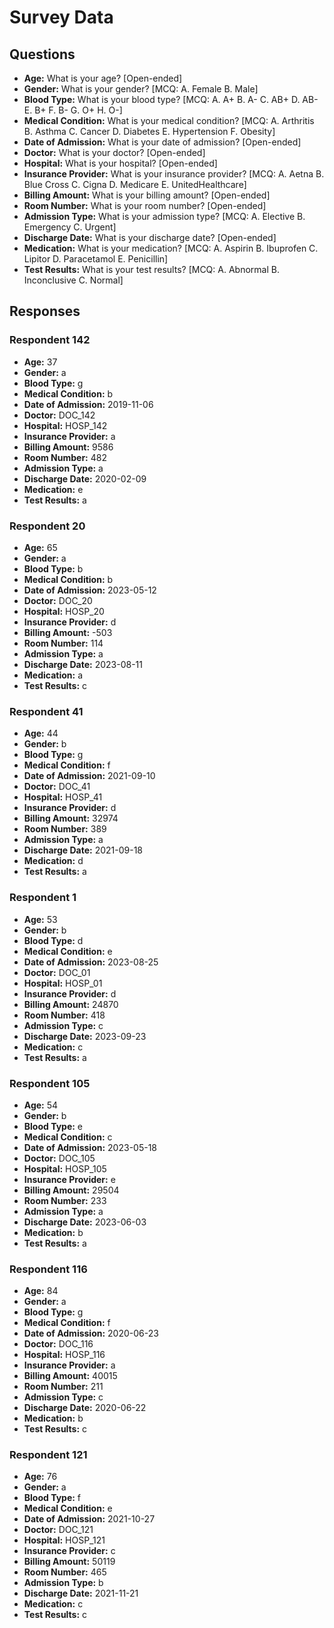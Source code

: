 # Survey Data

## Questions

- **Age:** What is your age? [Open-ended]
- **Gender:** What is your gender? [MCQ: A. Female B. Male]
- **Blood Type:** What is your blood type? [MCQ: A. A+ B. A- C. AB+ D. AB- E. B+ F. B- G. O+ H. O-]
- **Medical Condition:** What is your medical condition? [MCQ: A. Arthritis B. Asthma C. Cancer D. Diabetes E. Hypertension F. Obesity]
- **Date of Admission:** What is your date of admission? [Open-ended]
- **Doctor:** What is your doctor? [Open-ended]
- **Hospital:** What is your hospital? [Open-ended]
- **Insurance Provider:** What is your insurance provider? [MCQ: A. Aetna B. Blue Cross C. Cigna D. Medicare E. UnitedHealthcare]
- **Billing Amount:** What is your billing amount? [Open-ended]
- **Room Number:** What is your room number? [Open-ended]
- **Admission Type:** What is your admission type? [MCQ: A. Elective B. Emergency C. Urgent]
- **Discharge Date:** What is your discharge date? [Open-ended]
- **Medication:** What is your medication? [MCQ: A. Aspirin B. Ibuprofen C. Lipitor D. Paracetamol E. Penicillin]
- **Test Results:** What is your test results? [MCQ: A. Abnormal B. Inconclusive C. Normal]

## Responses

### Respondent 142

- **Age:** 37
- **Gender:** a
- **Blood Type:** g
- **Medical Condition:** b
- **Date of Admission:** 2019-11-06
- **Doctor:** DOC_142
- **Hospital:** HOSP_142
- **Insurance Provider:** a
- **Billing Amount:** 9586
- **Room Number:** 482
- **Admission Type:** a
- **Discharge Date:** 2020-02-09
- **Medication:** e
- **Test Results:** a

### Respondent 20

- **Age:** 65
- **Gender:** a
- **Blood Type:** b
- **Medical Condition:** b
- **Date of Admission:** 2023-05-12
- **Doctor:** DOC_20
- **Hospital:** HOSP_20
- **Insurance Provider:** d
- **Billing Amount:** -503
- **Room Number:** 114
- **Admission Type:** a
- **Discharge Date:** 2023-08-11
- **Medication:** a
- **Test Results:** c

### Respondent 41

- **Age:** 44
- **Gender:** b
- **Blood Type:** g
- **Medical Condition:** f
- **Date of Admission:** 2021-09-10
- **Doctor:** DOC_41
- **Hospital:** HOSP_41
- **Insurance Provider:** d
- **Billing Amount:** 32974
- **Room Number:** 389
- **Admission Type:** a
- **Discharge Date:** 2021-09-18
- **Medication:** d
- **Test Results:** a

### Respondent 1

- **Age:** 53
- **Gender:** b
- **Blood Type:** d
- **Medical Condition:** e
- **Date of Admission:** 2023-08-25
- **Doctor:** DOC_01
- **Hospital:** HOSP_01
- **Insurance Provider:** d
- **Billing Amount:** 24870
- **Room Number:** 418
- **Admission Type:** c
- **Discharge Date:** 2023-09-23
- **Medication:** c
- **Test Results:** a

### Respondent 105

- **Age:** 54
- **Gender:** b
- **Blood Type:** e
- **Medical Condition:** c
- **Date of Admission:** 2023-05-18
- **Doctor:** DOC_105
- **Hospital:** HOSP_105
- **Insurance Provider:** e
- **Billing Amount:** 29504
- **Room Number:** 233
- **Admission Type:** a
- **Discharge Date:** 2023-06-03
- **Medication:** b
- **Test Results:** a

### Respondent 116

- **Age:** 84
- **Gender:** a
- **Blood Type:** g
- **Medical Condition:** f
- **Date of Admission:** 2020-06-23
- **Doctor:** DOC_116
- **Hospital:** HOSP_116
- **Insurance Provider:** a
- **Billing Amount:** 40015
- **Room Number:** 211
- **Admission Type:** c
- **Discharge Date:** 2020-06-22
- **Medication:** b
- **Test Results:** c

### Respondent 121

- **Age:** 76
- **Gender:** a
- **Blood Type:** f
- **Medical Condition:** e
- **Date of Admission:** 2021-10-27
- **Doctor:** DOC_121
- **Hospital:** HOSP_121
- **Insurance Provider:** c
- **Billing Amount:** 50119
- **Room Number:** 465
- **Admission Type:** b
- **Discharge Date:** 2021-11-21
- **Medication:** c
- **Test Results:** c


